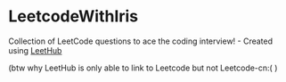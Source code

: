# LeetcodeWithIris
Collection of LeetCode questions to ace the coding interview! - Created using [LeetHub](https://github.com/QasimWani/LeetHub)

(btw why LeetHub is only able to link to Leetcode but not Leetcode-cn:( )
